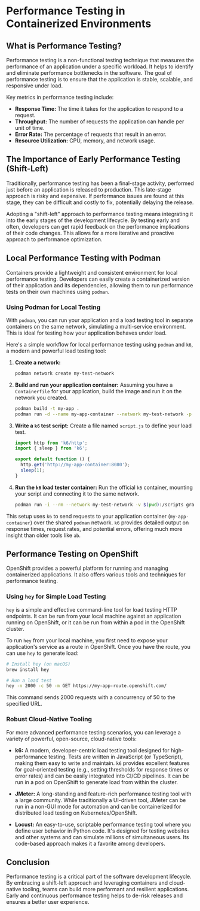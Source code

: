 # Performance Testing in Containerized Environments

## What is Performance Testing?

Performance testing is a non-functional testing technique that measures the performance of an application under a specific workload. It helps to identify and eliminate performance bottlenecks in the software. The goal of performance testing is to ensure that the application is stable, scalable, and responsive under load.

Key metrics in performance testing include:
*   **Response Time:** The time it takes for the application to respond to a request.
*   **Throughput:** The number of requests the application can handle per unit of time.
*   **Error Rate:** The percentage of requests that result in an error.
*   **Resource Utilization:** CPU, memory, and network usage.

## The Importance of Early Performance Testing (Shift-Left)

Traditionally, performance testing has been a final-stage activity, performed just before an application is released to production. This late-stage approach is risky and expensive. If performance issues are found at this stage, they can be difficult and costly to fix, potentially delaying the release.

Adopting a "shift-left" approach to performance testing means integrating it into the early stages of the development lifecycle. By testing early and often, developers can get rapid feedback on the performance implications of their code changes. This allows for a more iterative and proactive approach to performance optimization.

## Local Performance Testing with Podman

Containers provide a lightweight and consistent environment for local performance testing. Developers can easily create a containerized version of their application and its dependencies, allowing them to run performance tests on their own machines using `podman`.

### Using Podman for Local Testing

With `podman`, you can run your application and a load testing tool in separate containers on the same network, simulating a multi-service environment. This is ideal for testing how your application behaves under load.

Here's a simple workflow for local performance testing using `podman` and `k6`, a modern and powerful load testing tool:

1.  **Create a network:**
    ```bash
    podman network create my-test-network
    ```

2.  **Build and run your application container:**
    Assuming you have a `Containerfile` for your application, build the image and run it on the network you created.
    ```bash
    podman build -t my-app .
    podman run -d --name my-app-container --network my-test-network -p 8080:8080 my-app
    ```

3.  **Write a `k6` test script:**
    Create a file named `script.js` to define your load test.
    ```javascript
    import http from 'k6/http';
    import { sleep } from 'k6';

    export default function () {
      http.get('http://my-app-container:8080');
      sleep(1);
    }
    ```

4.  **Run the `k6` load tester container:**
    Run the official `k6` container, mounting your script and connecting it to the same network.
    ```bash
    podman run -i --rm --network my-test-network -v $(pwd):/scripts grafana/k6 run /scripts/script.js
    ```
This setup uses `k6` to send requests to your application container (`my-app-container`) over the shared `podman` network. `k6` provides detailed output on response times, request rates, and potential errors, offering much more insight than older tools like `ab`.

## Performance Testing on OpenShift

OpenShift provides a powerful platform for running and managing containerized applications. It also offers various tools and techniques for performance testing.

### Using `hey` for Simple Load Testing

`hey` is a simple and effective command-line tool for load testing HTTP endpoints. It can be run from your local machine against an application running on OpenShift, or it can be run from within a pod in the OpenShift cluster.

To run `hey` from your local machine, you first need to expose your application's service as a route in OpenShift. Once you have the route, you can use `hey` to generate load:

```bash
# Install hey (on macOS)
brew install hey

# Run a load test
hey -n 2000 -c 50 -m GET https://my-app-route.openshift.com/
```

This command sends 2000 requests with a concurrency of 50 to the specified URL.

### Robust Cloud-Native Tooling

For more advanced performance testing scenarios, you can leverage a variety of powerful, open-source, cloud-native tools:

*   **k6:** A modern, developer-centric load testing tool designed for high-performance testing. Tests are written in JavaScript (or TypeScript), making them easy to write and maintain. `k6` provides excellent features for goal-oriented testing (e.g., setting thresholds for response times or error rates) and can be easily integrated into CI/CD pipelines. It can be run in a pod on OpenShift to generate load from within the cluster.

*   **JMeter:** A long-standing and feature-rich performance testing tool with a large community. While traditionally a UI-driven tool, JMeter can be run in a non-GUI mode for automation and can be containerized for distributed load testing on Kubernetes/OpenShift.

*   **Locust:** An easy-to-use, scriptable performance testing tool where you define user behavior in Python code. It's designed for testing websites and other systems and can simulate millions of simultaneous users. Its code-based approach makes it a favorite among developers.

## Conclusion

Performance testing is a critical part of the software development lifecycle. By embracing a shift-left approach and leveraging containers and cloud-native tooling, teams can build more performant and resilient applications. Early and continuous performance testing helps to de-risk releases and ensures a better user experience.
